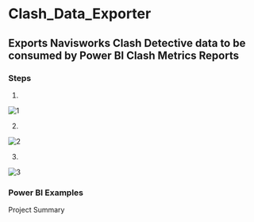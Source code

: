 # Clash_Data_Exporter
## Exports Navisworks Clash Detective data to be consumed by Power BI Clash Metrics Reports

### Steps

1.
![1](https://user-images.githubusercontent.com/44215479/55692177-47521080-595a-11e9-88cd-180e5ec7c7da.png)

2.
![2](https://user-images.githubusercontent.com/44215479/55692238-cc3d2a00-595a-11e9-9a6f-496750a7f6f2.png)

3.
![3](https://user-images.githubusercontent.com/44215479/55692242-d0694780-595a-11e9-8fd6-152e1931fdd1.png)

### Power BI Examples

Project Summary


